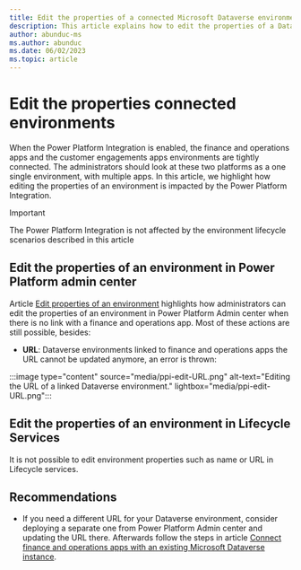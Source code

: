 ```yaml
---
title: Edit the properties of a connected Microsoft Dataverse environment
description: This article explains how to edit the properties of a Dataverse environment when finance and operations apps are integrated with Power Platform
author: abunduc-ms
ms.author: abunduc
ms.date: 06/02/2023
ms.topic: article
---
```


# Edit the properties connected environments

When the Power Platform Integration is enabled, the finance and operations apps  and the customer engagements apps environments are tightly connected. The administrators should look at these two platforms as a one single environment, with multiple apps. In this article, we highlight how editing the properties of an environment is impacted by the Power Platform Integration.

> [!IMPORTANT]
> The Power Platform Integration is not affected by the environment lifecycle scenarios described in this article

## Edit the properties of an environment in Power Platform admin center

Article [Edit properties of an environment](/power-platform/admin/edit-properties-environment) highlights how administrators can edit the properties of an environment in Power Platform Admin center when there is no link with a finance and operations app. Most of these actions are still possible, besides:

- **URL**: Dataverse environments linked to finance and operations apps  the URL cannot be updated anymore, an error is thrown:

:::image type="content" source="media/ppi-edit-URL.png" alt-text="Editing the URL of a linked Dataverse environment." lightbox="media/ppi-edit-URL.png":::

## Edit the properties of an environment in Lifecycle Services

It is not possible to edit environment properties such as name or URL in Lifecycle services.

## Recommendations

- If you need a different URL for your Dataverse environment, consider deploying a  separate one from Power Platform Admin center and updating the URL there. Afterwards follow the steps in article [Connect finance and operations apps with an existing Microsoft Dataverse instance](environment-lifecycle-connect-finops-existing-dv.md).

